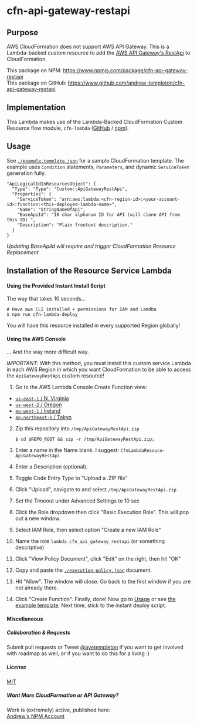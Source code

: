 
# cfn-api-gateway-restapi


## Purpose

AWS CloudFormation does not support AWS API Gateway. This is a Lambda-backed custom resource to add the [AWS API Gateway's RestApi](http://docs.aws.amazon.com/apigateway/api-reference/resource/rest-api/) to CloudFormation.

This package on NPM: https://www.npmjs.com/package/cfn-api-gateway-restapi  
This package on GitHub: https://www.github.com/andrew-templeton/cfn-api-gateway-restapi


## Implementation

This Lambda makes use of the Lambda-Backed CloudFormation Custom Resource flow module, `cfn-lambda` ([GitHub](https://github.com/andrew-templeton/cfn-lambda) / [npm](https://www.npmjs.com/package/cfn-lambda)).


## Usage

  See [`./example.template.json`](./example.template.json) for a sample CloudFormation template. The example uses `Condition` statements, `Parameters`, and dynamic `ServiceToken` generation fully.


    "ApiLogicalIdInResourcesObject": {
      "Type": "Type": "Custom::ApiGatewayRestApi",
      "Properties": {
        "ServiceToken": "arn:aws:lambda:<cfn-region-id>:<your-account-id>:function:<this-deployed-lambda-name>",
        "Name": "StringNameOfApi",
        "BaseApiId": "10 char alphanum ID for API (will clone API from this ID).",
        "Description": "Plain freetext description."
      }
    }


  *Updating BaseApiId will require and trigger CloudFormation Resource Replacement*


## Installation of the Resource Service Lambda

#### Using the Provided Instant Install Script

The way that takes 10 seconds...
    

    # Have aws CLI installed + permissions for IAM and Lamdba
    $ npm run cfn-lambda-deploy


You will have this resource installed in every supported Region globally!


#### Using the AWS Console

... And the way more difficult way.

*IMPORTANT*: With this method, you must install this custom service Lambda in each AWS Region in which you want CloudFormation to be able to access the `ApiGatewayRestApi` custom resource!

1. Go to the AWS Lambda Console Create Function view:
  - [`us-east-1` / N. Virginia](https://console.aws.amazon.com/lambda/home?region=us-east-1#/create?step=2)
  - [`us-west-2` / Oregon](https://console.aws.amazon.com/lambda/home?region=us-west-2#/create?step=2)
  - [`eu-west-1` / Ireland](https://console.aws.amazon.com/lambda/home?region=eu-west-1#/create?step=2)
  - [`ap-northeast-1` / Tokyo](https://console.aws.amazon.com/lambda/home?region=ap-northeast-1#/create?step=2)
2. Zip this repository into `/tmp/ApiGatewayRestApi.zip`

    `$ cd $REPO_ROOT && zip -r /tmp/ApiGatewayRestApi.zip;`

3. Enter a name in the Name blank. I suggest: `CfnLambdaResouce-ApiGatewayRestApi`
4. Enter a Description (optional).
5. Toggle Code Entry Type to "Upload a .ZIP file"
6. Click "Upload", navigate to and select `/tmp/ApiGatewayRestApi.zip`
7. Set the Timeout under Advanced Settings to 10 sec
8. Click the Role dropdown then click "Basic Execution Role". This will pop out a new window.
9. Select IAM Role, then select option "Create a new IAM Role"
10. Name the role `lambda_cfn_api_gateway_restapi` (or something descriptive)
11. Click "View Policy Document", click "Edit" on the right, then hit "OK"
12. Copy and paste the [`./execution-policy.json`](./execution-policy.json) document.
13. Hit "Allow". The window will close. Go back to the first window if you are not already there.
14. Click "Create Function". Finally, done! Now go to [Usage](#usage) or see [the example template](./example.template.json). Next time, stick to the instant deploy script.




#### Miscellaneous

##### Collaboration & Requests

Submit pull requests or Tweet [@ayetempleton](https://twitter.com/ayetempleton) if you want to get involved with roadmap as well, or if you want to do this for a living :)


##### License

[MIT](./License)


##### Want More CloudFormation or API Gateway?

Work is (extremely) active, published here:  
[Andrew's NPM Account](https://www.npmjs.com/~andrew-templeton)
